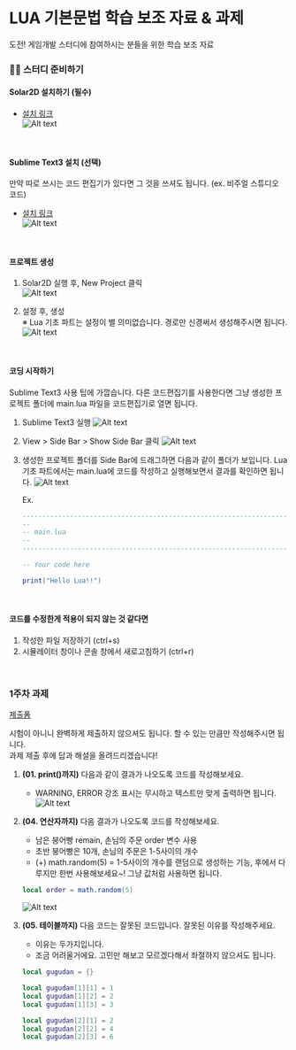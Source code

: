 # LUA 기본문법 학습 보조 자료 & 과제
도전! 게임개발 스터디에 참여하시는 분들을 위한 학습 보조 자료

### 👩‍🔧 스터디 준비하기

#### Solar2D 설치하기 (필수)
* [설치 링크](https://solar2d.com/)  
![Alt text](../image/week01/exam03.png)  


<br>

#### Sublime Text3 설치 (선택)
만약 따로 쓰시는 코드 편집기가 있다면 그 것을 쓰셔도 됩니다. (ex. 비주얼 스튜디오 코드)

* [설치 링크](https://www.sublimetext.com/3)  
![Alt text](../image/week01/exam04.png)  

<br>

#### 프로젝트 생성

1. Solar2D 실행 후, New Project 클릭  
	![Alt text](../image/week01/exam05.png)  

2. 설정 후, 생성  
	※ Lua 기초 파트는 설정이 별 의미없습니다. 경로만 신경써서 생성해주시면 됩니다.
	![Alt text](../image/lua_basic/04.jpg)

<br>

#### 코딩 시작하기
Sublime Text3 사용 팁에 가깝습니다. 다른 코드편집기를 사용한다면 그냥 생성한 프로젝트 폴더에 main.lua 파일을 코드편집기로 열면 됩니다.

1. Sublime Text3 실행
	![Alt text](../image/lua_basic/02.jpg)

2. View > Side Bar > Show Side Bar 클릭
	![Alt text](../image/lua_basic/03.jpg)

3. 생성한 프로젝트 폴더를 Side Bar에 드래그하면 다음과 같이 폴더가 보입니다.
	Lua 기초 파트에서는 main.lua에 코드를 작성하고 실행해보면서 결과를 확인하면 됩니다.
	![Alt text](../image/lua_basic/05.jpg)

	Ex.  
	```lua
	-----------------------------------------------------------------------------------------
	--
	-- main.lua
	--
	-----------------------------------------------------------------------------------------

	-- Your code here

	print("Hello Lua!!")
	```

<br>

#### 코드를 수정한게 적용이 되지 않는 것 같다면
1. 작성한 파일 저장하기 (ctrl+s)
2. 시뮬레이터 창이나 콘솔 창에서 새로고침하기 (ctrl+r)

<br>

### 1주차 과제
[제출폼](https://forms.gle/JqhBQegPadt1dXCu9)  

시험이 아니니 완벽하게 제출하지 않으셔도 됩니다. 할 수 있는 만큼만 작성해주시면 됩니다.  
과제 제출 후에 답과 해설을 올려드리겠습니다!

1. **(01. print()까지)** 다음과 같이 결과가 나오도록 코드를 작성해보세요. 
	- WARNING, ERROR 강조 표시는 무시하고 텍스트만 맞게 출력하면 됩니다.  
	![Alt text](../image/lua_basic/hw01.png)

2. **(04. 연산자까지)** 다음 결과가 나오도록 코드를 작성해보세요.
	- 남은 붕어빵 remain, 손님의 주문 order 변수 사용
	- 초반 붕어빵은 10개, 손님의 주문은 1-5사이의 개수
	- (+) math.random(5) = 1-5사이의 개수를 랜덤으로 생성하는 기능, 후에서 다루지만 한번 사용해보세요~! 그냥 값처럼 사용하면 됩니다.  
	```lua
	local order = math.random(5)
	```

	![Alt text](../image/lua_basic/hw02.png)
	
3. **(05. 테이블까지)** 다음 코드는 잘못된 코드입니다. 잘못된 이유를 작성해주세요.
	+ 이유는 두가지입니다.  
	+ 조금 어려울거에요. 고민만 해보고 모르겠다해서 좌절하지 않으셔도 됩니다.
	
	```lua
	local gugudan = {}

	local gugudan[1][1] = 1
	local gugudan[1][2] = 2
	local gugudan[1][3] = 3

	local gugudan[2][1] = 2
	local gugudan[2][2] = 4
	local gugudan[2][3] = 6
	```